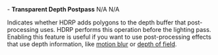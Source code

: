<tr>
<td>- <strong>Transparent Depth Postpass</strong></td>
<td>N/A</td>
<td>N/A</td>
<td>

Indicates whether HDRP adds polygons to the depth buffer that post-processing uses. HDRP performs this operation before the lighting pass. Enabling this feature is useful if you want to use post-processing effects that use depth information, like <a href="Post-Processing-Motion-Blur.md">motion blur</a> or <a href="Post-Processing-Depth-of-Field.md">depth of field</a>.

</td>
</tr>
